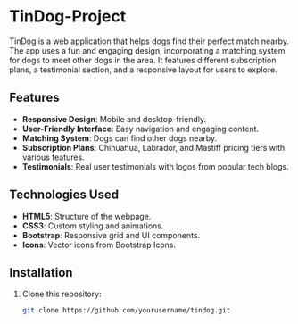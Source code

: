 # TinDog-Project

TinDog is a web application that helps dogs find their perfect match nearby. The app uses a fun and engaging design, incorporating a matching system for dogs to meet other dogs in the area. It features different subscription plans, a testimonial section, and a responsive layout for users to explore.

## Features

- **Responsive Design**: Mobile and desktop-friendly.
- **User-Friendly Interface**: Easy navigation and engaging content.
- **Matching System**: Dogs can find other dogs nearby.
- **Subscription Plans**: Chihuahua, Labrador, and Mastiff pricing tiers with various features.
- **Testimonials**: Real user testimonials with logos from popular tech blogs.

## Technologies Used

- **HTML5**: Structure of the webpage.
- **CSS3**: Custom styling and animations.
- **Bootstrap**: Responsive grid and UI components.
- **Icons**: Vector icons from Bootstrap Icons.

## Installation

1. Clone this repository:
   ```bash
   git clone https://github.com/yourusername/tindog.git

